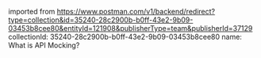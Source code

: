 imported from https://www.postman.com/v1/backend/redirect?type=collection&id=35240-28c2900b-b0ff-43e2-9b09-03453b8cee80&entityId=121908&publisherType=team&publisherId=37129
collectionId: 35240-28c2900b-b0ff-43e2-9b09-03453b8cee80
name: What is API Mocking?